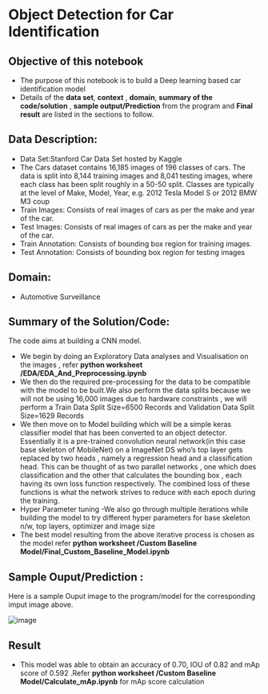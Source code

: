 # Object Detection for Car Identification


## Objective of this notebook
- The purpose of this notebook is to build a Deep learning based car identification model
- Details of the **data set**, **context** , **domain**, **summary of the code/solution** ,  **sample output/Prediction** from the program and **Final result** are listed in the sections to follow.

## Data Description:
- Data Set:Stanford Car Data Set hosted by Kaggle
- The Cars dataset contains 16,185 images of 196 classes of cars. The data is split into 8,144 training images and 8,041 testing images, where each class has been split roughly in a 50-50 split. Classes are typically at the level of Make, Model, Year, e.g. 2012 Tesla Model S or 2012 BMW M3 coup
- Train Images: Consists of real images of cars as per the make and year of the car. 
- Test Images: Consists of real images of cars as per the make and year of the car. 
- Train Annotation: Consists of bounding box region for training images. 
- Test Annotation: Consists of bounding box region for testing images

## Domain:
- Automotive Surveillance

## Summary of the Solution/Code:
The code aims at building a CNN model.
- We begin by doing an Exploratory Data analyses and Visualisation on the images , refer **python worksheet /EDA/EDA_And_Preprocessing.ipynb**
- We then do the required pre-processing for the data to be compatible with the model to be built.We also perform the data splits because we will not be using 16,000  images due to hardware constraints , we will perform a Train Data Split Size=6500 Records and Validation Data Split Size=1629 Records
- We then move on to Model building which will be a simple keras classifier model that has been converted to an object detector. Essentially it is a pre-trained convolution neural network(in this case base skeleton of MobileNet) on a ImageNet DS who’s top layer gets replaced by two heads , namely a regression head 
and a classification head. This can be thought of as two parallel networks , one which does classification and the other that calculates the bounding box , each having its own loss function respectively. The combined loss of these functions is what the network strives to reduce with each epoch during the training.
- Hyper Parameter tuning -We also go through multiple iterations while building the model to try different hyper parameters for base skeleton n/w, top layers, optimizer and  image size
- The best model resulting from the above iterative process is chosen as the model refer **python worksheet /Custom Baseline Model/Final_Custom_Baseline_Model.ipynb**


## Sample Ouput/Prediction :
Here is a sample Ouput image to the program/model for the corresponding imput image above.

![image](https://user-images.githubusercontent.com/68383273/191107674-7ea077b3-cb37-499e-bfd7-ad964f81a668.png)

## Result
- This model was able to obtain an accuracy of 0.70, IOU of 0.82 and mAp score of 0.592 .Refer **python worksheet /Custom Baseline Model/Calculate_mAp.ipynb** for mAp score calculation
